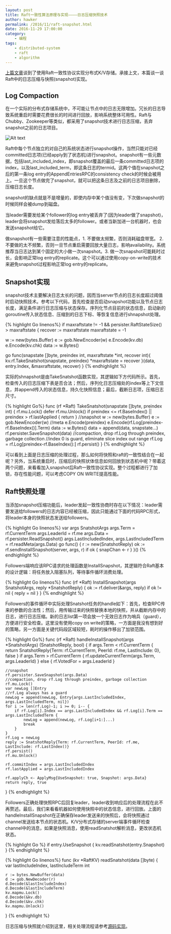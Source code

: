 ```yaml
---
layout: post
title: Raft一致性算法原理与实现————日志压缩快照技术
author: hawker
permalink: /2016/11/raft-snapshot.html
date: 2016-11-29 17:00:00
category:
    - 编程
tags:
    - distributed-system
    - raft
    - algorithm
---
```

[上篇文章](http://www.hawkers.cc/2016/11/raft-state.html)谈到了使用Raft一致性协议实现分布式K/V存储。承接上文，本篇谈一谈Raft中的日志压缩与快照(snapshot)实现。

## Log Compaction 
在一个实际的分布式存储系统中，不可能让节点中的日志无限增加。冗长的日志导致系统重启时需要花费很长的时间进行回放，影响系统整体可用性。Raft与Chubby、Zookeeper等类似，都采用了snapshot技术进行日志压缩，丢弃snapshot之前的日志项目。

![Alt text](/upload/2016/11/napshot.jpg "SnapShot Log Compaction")

Raft中每个节点独立的对自己的系统状态进行snapshot操作，当然只能对已经committed日志项(已经apply到了状态机)进行snapshot。snapshot有一些元数据，包括last_included_index，即snapshot覆盖的最后一条committed日志项的index，以及last_included_term，即这条日志的termid。这两个值在snapshot之后的第一条log entry的AppendEntriesRPC的consistency check的时候会被用上。一旦这个节点做完了snapshot，就可以把这条日志及之前的日志项目删除，压缩日志长度。

snapshot的缺点就是不是增量的，即使内存中某个值没有变，下次做snapshot的时候同样会被dump到磁盘。

当leader需要发给某个follower的log entry被丢弃了(因为leader做了snapshot)，leader会将snapshot发给落后太多的follower。或者当新加进一台机器时，也会发送snapshot给它。

做snapshot有一些需要注意的性能点，1. 不要做太频繁，否则消耗磁盘带宽。 2. 不要做的太不频繁，否则一旦节点重启需要回放大量日志，影响availability。系统推荐当日志达到某个固定的大小做一次snapshot。3. 做一次snapshot可能耗时过长，会影响正常log entry的replicate。这个可以通过使用copy-on-write的技术来避免snapshot过程影响正常log entry的replicate。


## Snapshot实现

snapshot技术主要解决日志太长的问题，因而当server节点的日志长度超过阈值时启动快照技术。参考以下代码，首先检查是否启动snapshot功能以及节点日志长度，满足条件进行日志压缩与状态保存。序列化节点目前的状态信息，启动新的goroutine传入状态信息、压缩到的日志下标、等恢复信息进行shnapshot处理。

{% highlight Go linenos%}
if maxraftstate != -1 && persister.RaftStateSize() > maxraftstate {
  recover := maxraftstate
  maxraftstate = -1
  
  w := new(bytes.Buffer)
  e := gob.NewEncoder(w)
  e.Encode(kv.db)
  e.Encode(kv.chk)
  data := w.Bytes()
  
  go func(snapstate []byte, preindex int, maxraftstate *int, recover int){
      kv.rf.TakeSnatshot(snapstate, preindex)
      *maxraftstate = recover
  }(data, entry.Index, &maxraftstate, recover)
}
{% endhighlight %}

实际的shnapshot是由TakeSnatshot函数实现，其逻辑如下方代码所示。首先，检查传入的日志压缩下表是否合法；然后，序列化日志压缩处的index等上下文信息，并append传入的状态信息，持久化快照信息；最后，截断日志项，压缩日志尺寸。

{% highlight Go%}
func (rf *Raft) TakeSnatshot(snapstate []byte, preindex int) {
	rf.mu.Lock()
	defer rf.mu.Unlock()
	if preindex <= rf.BaseIndex() || preindex > rf.lastApplied {
		return
	}
	//snapshot
	w := new(bytes.Buffer)
	e := gob.NewEncoder(w)
	//meta
	e.Encode(preindex)
	e.Encode(rf.Log[preindex-rf.BaseIndex()].Term)
	data := w.Bytes()
	data = append(data, snapstate...)
	rf.persister.SaveSnapshot(data)
	//compaction, drop rf.Log through preindex, garbage collection
	//index 0 is guard, eliminate slice index out range
	rf.Log = rf.Log[preindex-rf.BaseIndex():]
	rf.persist()
}
{% endhighlight %}

可以看到上面是日志压缩的处理过程，那么如何将快照和raft的一致性结合在一起呢？另外，当系统重启时，压缩后的快照状体信息如何回放到状态机中呢？带着这两个问题，来看看加入snapshot后Raft一致性协议实现。整个过程都进行了加锁，存在性能问题，可以考虑COPY ON WRITE提高性能。

## Raft快照处理

当添加snapshot压缩功能后，leader发起一致性协商时存在以下情况：leader需要发送给followers的日志内容已经被压缩，因此只能通过下面的代码RPC形式，将leader本身的快照状态发送给followers。

{% highlight Go linenos%}
var args SnatshotArgs
args.Term = rf.CurrentTerm
args.LeaderId = rf.me
args.Data = rf.persister.ReadSnapshot()
args.LastIncludedIndex, args.LastIncludedTerm = rf.readMeta(args.Data)
go func() {
    r := new(SnatshotReply)
    ok := rf.sendInstallSnapshot(server, args, r)
    if ok {
    	snapChan <- r
    }
}()
{% endhighlight %}

Followers端响应该RPC请求的处理函数是InstallSnapshot，其逻辑符合Raft基本的设计逻辑：将任务放入阻塞队列，等待事件循环消费处理。

{% highlight Go linenos%}
func (rf *Raft) InstallSnapshot(args SnatshotArgs, reply *SnatshotReply) {
	ok := rf.deliver(&args, reply)
	if ok != nil {
		reply = nil
	}
}
{% endhighlight %}

Followers的事件循环中实际处理Snatshot任务的handle如下：首先，检查RPC传来的参数的合法性；然后，用传输过来的快照替换本地的快照，并从截断内存中的日志，进行日志压缩。新的日志list第一项会放一个无效日志作为哨兵（guard），方便进行安全检查。这里没有使用copy on write的策略，一方面是我没有想到好的策略，另一方面是关键代码段区域较短，耗时的操作移出了加锁范围。

{% highlight Go%}
func (rf *Raft) handleInstallSnapshot(args *SnatshotArgs) (SnatshotReply, bool) {
	if args.Term < rf.CurrentTerm {
		return SnatshotReply{Term: rf.CurrentTerm, PeerId: rf.me, LastInclude: 0}, false
	}
	if args.Term > rf.CurrentTerm {
		rf.updateCurrentTerm(args.Term, args.LeaderId)
	} else {
		rf.VotedFor = args.LeaderId
	}
	
	//snapshot
	rf.persister.SaveSnapshot(args.Data)
	//compaction, drop rf.Log through preindex, garbage collection
	rf.mu.Lock()
	var newLog []Entry
	//rf.Log always has a guard
	newLog = append(newLog, Entry{args.LastIncludedIndex, args.LastIncludedTerm, nil})
	for i := len(rf.Log)-1; i >= 0; i-- {
		if rf.Log[i].Index == args.LastIncludedIndex && rf.Log[i].Term == args.LastIncludedTerm {
			newLog = append(newLog, rf.Log[i+1:]...)
			break
		}
	}
	rf.Log = newLog
	reply := SnatshotReply{Term: rf.CurrentTerm, PeerId: rf.me, LastInclude: rf.LastIndex()}
	rf.persist()
	rf.mu.Unlock()

	rf.commitIndex = args.LastIncludedIndex
	rf.lastApplied = args.LastIncludedIndex

	rf.applyCh <- ApplyMsg{UseSnapshot: true, Snapshot: args.Data}
	return reply, true
}
{% endhighlight %}

Followers正确处理快照RPC后回复leader，leader收到响应后的处理流程在此不再赘述。最后，我们来看看机器如何使用快照中的状态信息，进行回放。上面的handleInstallSnapshot在正确保存leader发送来的快照后，会将快照通过channel发送给本节点的状态机。K/V分布式存储的server端事件循环检查channel中的消息，如果是快照消息，使用readSnatshot解析消息，更改状态机状态。

{% highlight Go %}
if entry.UseSnapshot {
	kv.readSnatshot(entry.Snapshot)
} 
{% endhighlight %}

{% highlight Go linenos%}
func (kv *RaftKV) readSnatshot(data []byte) {
	var lastIncludeIndex, lastIncludeTerm int

	r := bytes.NewBuffer(data)
	d := gob.NewDecoder(r)
	d.Decode(&lastIncludeIndex)
	d.Decode(&lastIncludeTerm)
	kv.mapmu.Lock()
	d.Decode(&kv.db)
	d.Decode(&kv.chk)
	kv.mapmu.Unlock()
}
{% endhighlight %}

日志压缩与快照就介绍到这里，相关处理流程请参考[源码实现](https://github.com/hawkxiang/Distributed-System/blob/master/kvraft/server.go)。
